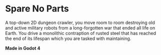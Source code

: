 # Spare No Parts

A top-down 2D dungeon crawler, you move room to room destroying old and active military robots from a long-forgotten war that ended all life on Earth. You drive a monolithic contraption of rusted steel that has reached the end of its lifespan which you are tasked with maintaining.

**Made in Godot 4**

